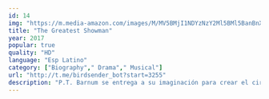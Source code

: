 ```yaml
---
id: 14
img: "https://m.media-amazon.com/images/M/MV5BMjI1NDYzNzY2Ml5BMl5BanBnXkFtZTgwODQwODczNTM@._V1_SX300.jpg"
title: "The Greatest Showman"
year: 2017
popular: true
quality: "HD"
language: "Esp Latino"
category: ["Biography"," Drama"," Musical"]
url: "http://t.me/birdsender_bot?start=3255"
description: "P.T. Barnum se entrega a su imaginación para crear el circo Barnum & Bailey en el siglo XIX. Con números musicales, artistas exóticos y hazañas, el fascinante espectáculo toma al mundo por asalto para convertirse en el mejor espectáculo de la Tierra"
---
```

